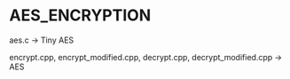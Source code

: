 # AES_ENCRYPTION

aes.c -> Tiny AES

encrypt.cpp, encrypt_modified.cpp, decrypt.cpp, decrypt_modified.cpp -> AES
